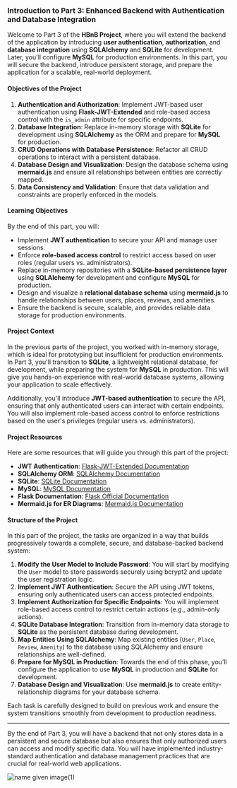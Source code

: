 ### Introduction to Part 3: Enhanced Backend with Authentication and Database Integration

Welcome to Part 3 of the **HBnB Project**, where you will extend the backend of the application by introducing **user authentication**, **authorization**, and **database integration** using **SQLAlchemy** and **SQLite** for development. Later, you'll configure **MySQL** for production environments. In this part, you will secure the backend, introduce persistent storage, and prepare the application for a scalable, real-world deployment.

#### Objectives of the Project
1. **Authentication and Authorization**: Implement JWT-based user authentication using **Flask-JWT-Extended** and role-based access control with the `is_admin` attribute for specific endpoints.
2. **Database Integration**: Replace in-memory storage with **SQLite** for development using **SQLAlchemy** as the ORM and prepare for **MySQL** for production.
3. **CRUD Operations with Database Persistence**: Refactor all CRUD operations to interact with a persistent database.
4. **Database Design and Visualization**: Design the database schema using **mermaid.js** and ensure all relationships between entities are correctly mapped.
5. **Data Consistency and Validation**: Ensure that data validation and constraints are properly enforced in the models.

#### Learning Objectives
By the end of this part, you will:
- Implement **JWT authentication** to secure your API and manage user sessions.
- Enforce **role-based access control** to restrict access based on user roles (regular users vs. administrators).
- Replace in-memory repositories with a **SQLite-based persistence layer** using **SQLAlchemy** for development and configure **MySQL** for production.
- Design and visualize a **relational database schema** using **mermaid.js** to handle relationships between users, places, reviews, and amenities.
- Ensure the backend is secure, scalable, and provides reliable data storage for production environments.

#### Project Context
In the previous parts of the project, you worked with in-memory storage, which is ideal for prototyping but insufficient for production environments. In Part 3, you'll transition to **SQLite**, a lightweight relational database, for development, while preparing the system for **MySQL** in production. This will give you hands-on experience with real-world database systems, allowing your application to scale effectively.

Additionally, you'll introduce **JWT-based authentication** to secure the API, ensuring that only authenticated users can interact with certain endpoints. You will also implement role-based access control to enforce restrictions based on the user's privileges (regular users vs. administrators).

#### Project Resources
Here are some resources that will guide you through this part of the project:
- **JWT Authentication**: [Flask-JWT-Extended Documentation](https://flask-jwt-extended.readthedocs.io/en/stable/)
- **SQLAlchemy ORM**: [SQLAlchemy Documentation](https://docs.sqlalchemy.org/en/20/)
- **SQLite**: [SQLite Documentation](https://sqlite.org/docs.html)
- **MySQL**: [MySQL Documentation](https://dev.mysql.com/doc/)
- **Flask Documentation**: [Flask Official Documentation](https://flask.palletsprojects.com/en/2.0.x/)
- **Mermaid.js for ER Diagrams**: [Mermaid.js Documentation](https://mermaid-js.github.io/mermaid/#/)

#### Structure of the Project
In this part of the project, the tasks are organized in a way that builds progressively towards a complete, secure, and database-backed backend system:

1. **Modify the User Model to Include Password**: You will start by modifying the `User` model to store passwords securely using bcrypt2 and update the user registration logic.
2. **Implement JWT Authentication**: Secure the API using JWT tokens, ensuring only authenticated users can access protected endpoints.
3. **Implement Authorization for Specific Endpoints**: You will implement role-based access control to restrict certain actions (e.g., admin-only actions).
4. **SQLite Database Integration**: Transition from in-memory data storage to **SQLite** as the persistent database during development.
5. **Map Entities Using SQLAlchemy**: Map existing entities (`User`, `Place`, `Review`, `Amenity`) to the database using SQLAlchemy and ensure relationships are well-defined.
6. **Prepare for MySQL in Production**: Towards the end of this phase, you’ll configure the application to use **MySQL** in production and **SQLite** for development.
7. **Database Design and Visualization**: Use **mermaid.js** to create entity-relationship diagrams for your database schema.

Each task is carefully designed to build on previous work and ensure the system transitions smoothly from development to production readiness.

---

By the end of Part 3, you will have a backend that not only stores data in a persistent and secure database but also ensures that only authorized users can access and modify specific data. You will have implemented industry-standard authentication and database management practices that are crucial for real-world web applications.

![name given image(1)](https://cdn.discordapp.com/attachments/1298232064444727326/1351182266331824210/ER_diagram.png?ex=67d9720c&is=67d8208c&hm=f64b3b350fcf45c84f4f2ac01dedcdbb00ba9662856ce40ba18ad8de7590ca59&)

